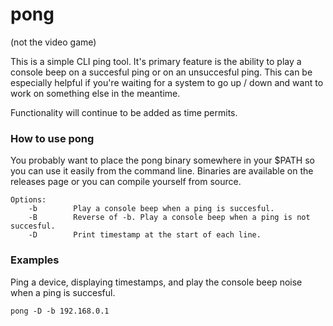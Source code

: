 # pong
(not the video game)

This is a simple CLI ping tool. It's primary feature is the ability to play a console beep on a succesful ping or on an unsuccesful ping. This can be especially helpful if you're waiting for a system to go up / down and want to work on something else in the meantime.

Functionality will continue to be added as time permits.

### How to use pong
You probably want to place the pong binary somewhere in your $PATH so you can use it easily from the command line.
Binaries are available on the releases page or you can compile yourself from source.

```
Options:
    -b        Play a console beep when a ping is succesful.
    -B        Reverse of -b. Play a console beep when a ping is not succesful.
    -D        Print timestamp at the start of each line.
```
### Examples
Ping a device, displaying timestamps, and play the console beep noise when a ping is succesful.
```
pong -D -b 192.168.0.1
```
